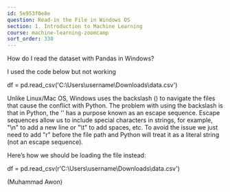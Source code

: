```yaml
---
id: 5e953f0e8e
question: Read-in the File in Windows OS
section: 1. Introduction to Machine Learning
course: machine-learning-zoomcamp
sort_order: 330
---
```


How do I read the dataset with Pandas in Windows?

I used the code below but not working

df = pd.read_csv('C:\Users\username\Downloads\data.csv')

Unlike Linux/Mac OS, Windows uses the backslash (\) to navigate the files that cause the conflict with Python. The problem with using the backslash is that in Python, the '\' has a purpose known as an escape sequence. Escape sequences allow us to include special characters in strings, for example, "\n" to add a new line or "\t" to add spaces, etc. To avoid the issue we just need to add "r" before the file path and Python will treat it as a literal string (not an escape sequence).

Here’s how we should be loading the file instead:

df = pd.read_csv(r'C:\Users\username\Downloads\data.csv')

(Muhammad Awon)

